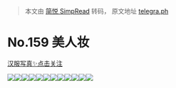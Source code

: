 > 本文由 [简悦 SimpRead](http://ksria.com/simpread/) 转码， 原文地址 [telegra.ph](https://telegra.ph/No-165-05-16)

No.159 美人妆
==========

[汉服写真✨点击关注](https://t.me/hanfuxiezhen)

![](https://telegra.ph/file/f227e0ddb0eaeaf1c1227.jpg)![](https://telegra.ph/file/be82aef2987b8326bcebc.jpg)![](https://telegra.ph/file/530363378477d61358111.jpg)![](https://telegra.ph/file/56039611ff567fc8b021d.jpg)![](https://telegra.ph/file/e4a172e0e69123f93ee15.jpg)![](https://telegra.ph/file/e9fdbe76fbbc000bf9272.jpg)![](https://telegra.ph/file/caa34a6f468500641f30b.jpg)![](https://telegra.ph/file/5a90814928f810b65d9c0.jpg)![](https://telegra.ph/file/5baa97b0ad65f62177467.jpg)![](https://telegra.ph/file/62c08ae0477039bd610a6.jpg)![](https://telegra.ph/file/2600caa4bd0b3843a3d6d.jpg)![](https://telegra.ph/file/ff9c6d1fde7cf8902381a.jpg)